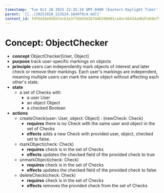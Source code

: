 ```yaml
---
timestamp: 'Tue Oct 28 2025 22:35:24 GMT-0400 (Eastern Daylight Time)'
parent: '[[../20251028_223524.1649f9c4.md]]'
content_id: fdf6d26e65bb7ecb1e3f7bb9262b74d6298601ca4ec46424ad6dfa69e75ef403
---
```


# Concept: ObjectChecker

* **concept** ObjectChecker\[User, Object]
* **purpose** track user-specific markings on objects
* **principle** users can independently mark objects of interest and later check or
  remove their markings. Each user's markings are independent, meaning multiple users
  can mark the same object without affecting each other's state.
* **state**
  * a set of Checks with
    * a user User
    * an object Object
    * a checked Boolean
* **actions**
  * createCheck(user: User, object: Object) : (newCheck: Check)
    * **requires** there is no Check with the same user and object in the set of Checks
    * **effects** adds a new Check with provided user, object, checked set to false.
  * markObject(check: Check)
    * **requires** check is in the set of Checks
    * **effects** updates the checked field of the provided check to true
  * unmarkObject(check: Check)
    * **requires** check is in the set of Checks
    * **effects** updates the checked field of the provided check to false
  * deleteCheck(check: Check)
    * **requires** check is in the set of Checks
    * **effects** removes the provided check from the set of Checks
